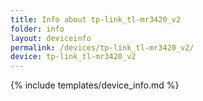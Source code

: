 ```yaml
---
title: Info about tp-link_tl-mr3420_v2
folder: info
layout: deviceinfo
permalink: /devices/tp-link_tl-mr3420_v2/
device: tp-link_tl-mr3420_v2
---
```

{% include templates/device_info.md %}
